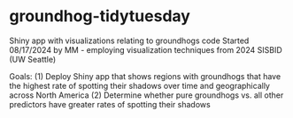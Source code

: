 # groundhog-tidytuesday
Shiny app with visualizations relating to groundhogs code
Started 08/17/2024 by MM - employing visualization techniques from 2024 SISBID (UW Seattle)

Goals:
(1) Deploy Shiny app that shows regions with groundhogs that have the highest rate of spotting their shadows over time and geographically across North America
(2) Determine whether pure groundhogs vs. all other predictors have greater rates of spotting their shadows
